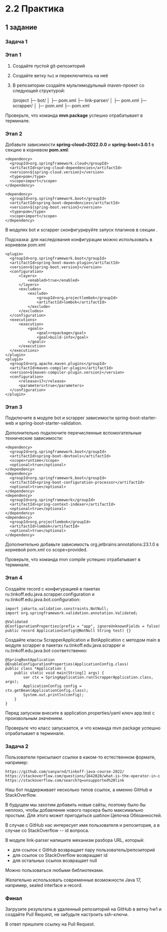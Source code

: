 # 2.2 Практика
## 1 задание
### Задача 1
### Этап 1

1. Создайте пустой git-репозиторий
2. Создайте ветку `hw1` и переключитесь на неё
3. В репозитории создайте мультимодульный maven-проект со следующей структурой:


    /project
    ├─ bot/
    │ ├─ pom.xml
    ├─ link-parser/
    │ ├─ pom.xml
    ├─ scrapper/
    │ ├─ pom.xml
    ├─ pom.xml

Проверьте, что команда **mvn package** успешно отрабатывает в терминале.

### Этап 2
Добавьте зависимости **spring-cloud=2022.0.0** и **spring-boot=3.0.1** в секцию **<dependencyManagement>** в  корневом **pom.xml**:

    <dependency>
      <groupId>org.springframework.cloud</groupId>
      <artifactId>spring-cloud-dependencies</artifactId>
      <version>${spring-cloud.version}</version>
      <type>pom</type>
      <scope>import</scope>
    </dependency>
    
    <dependency>
      <groupId>org.springframework.boot</groupId>
      <artifactId>spring-boot-dependencies</artifactId>
      <version>${spring-boot.version}</version>
      <type>pom</type>
      <scope>import</scope>
    </dependency>


В модулях bot и scrapper сконфигурируйте запуск плагинов в секции <build>.

Подсказка: для наследования конфигурации можно использовать <pluginManagement> в корневом pom.xml

    <plugin>
      <groupId>org.springframework.boot</groupId>
      <artifactId>spring-boot-maven-plugin</artifactId>
      <version>${spring-boot.version}</version>
      <configuration>
          <layers>
              <enabled>true</enabled>
          </layers>
          <excludes>
              <exclude>
                  <groupId>org.projectlombok</groupId>
                  <artifactId>lombok</artifactId>
              </exclude>
          </excludes>
      </configuration>
      <executions>
          <execution>
              <goals>
                  <goal>repackage</goal>
                  <goal>build-info</goal>
              </goals>
          </execution>
      </executions>
    </plugin>
    <plugin>
      <groupId>org.apache.maven.plugins</groupId>
      <artifactId>maven-compiler-plugin</artifactId>
      <version>${maven-compiler-plugin.version}</version>
      <configuration>
          <release>17</release>
          <parameters>true</parameters>
      </configuration>
    </plugin>

### Этап 3
Подключите в модуле bot и scrapper зависимости spring-boot-starter-web и spring-boot-starter-validation.

Дополнительно подключите  перечисленные вспомогательные технические зависимости:

    <dependency>
      <groupId>org.springframework.boot</groupId>
      <artifactId>spring-boot-devtools</artifactId>
      <scope>runtime</scope>
      <optional>true</optional>
    </dependency>
    <dependency>
      <groupId>org.springframework.boot</groupId>
      <artifactId>spring-boot-configuration-processor</artifactId>
      <optional>true</optional>
    </dependency>
    <dependency>
      <groupId>org.springframework</groupId>
      <artifactId>spring-context-indexer</artifactId>
      <optional>true</optional>
    </dependency>
    <dependency>
      <groupId>org.projectlombok</groupId>
      <artifactId>lombok</artifactId>
      <optional>true</optional>
    </dependency>

Дополнительно добавьте зависимость org.jetbrains:annotations:23.1.0 в корневой pom.xml со scope=provided.

Проверьте, что команда mvn compile успешно отрабатывает в терминале.

### Этап 4

Создайте record с конфигурацией в пакетах ru.tinkoff.edu.java.scrapper.configuration и ru.tinkoff.edu.java.bot.configuration:

    import jakarta.validation.constraints.NotNull;
    import org.springframework.validation.annotation.Validated;
    
    @Validated
    @ConfigurationProperties(prefix = "app", ignoreUnknownFields = false)
    public record ApplicationConfig(@NotNull String test) {}

Создайте классы ScrapperApplication и BotApplication с методом main в модуле scrapper в пакетах ru.tinkoff.edu.java.scrapper и ru.tinkoff.edu.java.bot соответственно:

    @SpringBootApplication
    @EnableConfigurationProperties(ApplicationConfig.class)
    public class *Application {
        public static void main(String[] args) {
            var ctx = SpringApplication.run(ScrapperApplication.class, args);
            ApplicationConfig config = ctx.getBean(ApplicationConfig.class);
            System.out.println(config);
        }
    }

Перед запуском внесите в application.properties/yaml ключ app.test с произвольным значением.

Проверьте что класс запускается, и что команда mvn package успешно отрабатывает в терминале.

### Задача 2

Пользователи присылают ссылки в каком-то естественном формате, например:

    https://github.com/sanyarnd/tinkoff-java-course-2022/
    https://stackoverflow.com/questions/1642028/what-is-the-operator-in-c
    https://stackoverflow.com/search?q=unsupported%20link

Наш бот поддерживает несколько типов ссылок, а именно GitHub и StackOverflow.

В будущем мы захотим добавить новые сайты, поэтому было бы неплохо, чтобы добавление нового парсера было максимально простым. Для этого может пригодиться шаблон Цепочка Обязанностей.

В случае с GitHub нас интересует имя пользователя и репозитория, а в случае со StackOverflow -- id вопроса.

В модуле link-parser напишите механизм разбора URL, который:

* для ссылок с GitHub возвращает пару пользователь/репозиторий
* для ссылок со StackOverflow возвращает id
* для остальных ссылок возвращает null

Можно пользоваться любыми библиотеками.

Желательно использовать современные возможности Java 17, например, sealed interface и record.


### Финал
Загрузите результаты в удаленный репозиторий на GitHub в ветку hw1 и создайте Pull Request, не забудьте настроить ssh-ключи.

В ответ пришлите ссылку на Pull Request.

